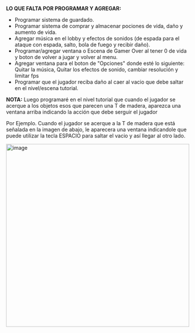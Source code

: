 __LO QUE FALTA POR PROGRAMAR Y AGREGAR:__

- Programar sistema de guardado.
- Programar sistema de comprar y almacenar pociones de vida, daño y aumento de vida. 
- Agregar música en el lobby y efectos de sonidos (de espada para el ataque con espada, salto, bola de fuego y recibir daño).
- Programar/agregar ventana o Escena de Gamer Over al tener 0 de vida y boton de volver a jugar y volver al menu.
- Agregar ventana para el boton de "Opciones" donde esté lo siguiente: Quitar la música, Quitar los efectos de sonido, cambiar resolución y limitar fps
- Programar que el jugador reciba daño al caer al vacio que debe saltar en el nivel/escena tutorial.


__NOTA:__
Luego programaré en el nivel tutorial que cuando el jugador se acerque a los objetos esos que parecen una T de madera, aparezca una ventana arriba indicando la acción que debe serguir el jugador

Por Ejemplo. Cuando el jugador se acerque a la T de madera que está señalada en la imagen de abajo, le aparecera una ventana indicandole que puede utilizar la tecla ESPACIO para saltar el vacio y así llegar al otro lado.

<img width="500" height="500" alt="image" src="https://github.com/user-attachments/assets/562cf37b-29d4-4f64-ad84-2acb51975bad" />
